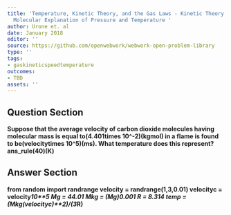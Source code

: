 ```yaml
---
title: 'Temperature, Kinetic Theory, and the Gas Laws - Kinetic Theory: Atomic and
  Molecular Explanation of Pressure and Temperature '
author: Urone et. al
date: January 2018
editor: ''
source: https://github.com/openwebwork/webwork-open-problem-library
type: ''
tags:
- gaskineticspeedtemperature
outcomes:
- TBD
assets: ''
---
```


## Question Section 

<b>
Suppose that the average velocity of carbon dioxide molecules having molecular mass is equal to(4.401times 10^-2)(kgmol) in a flame is found to be(velocitytimes 10^5)(ms). What temperature does this represent?
ans_rule(40)(K)


## Answer Section

from random import randrange
velocity = randrange(1,3,0.01)
velocityc = velocity*10**5
Mg = 44.01
Mkg = (Mg)*0.001
R = 8.314
temp = (Mkg*(velocityc)**2)/(3*R)